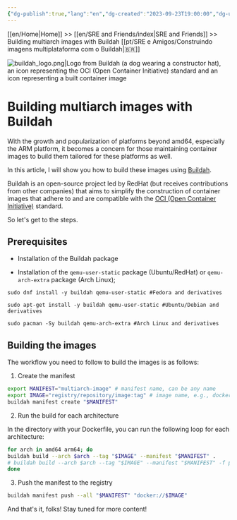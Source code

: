 ```yaml
---
{"dg-publish":true,"lang":"en","dg-created":"2023-09-23T19:00:00","dg-updated":"2024-02-13T11:11:00","permalink":"/en/sre-and-friends/building-multiarch-images-with-buildah/","dgPassFrontmatter":true,"created":"2023-09-23T19:00:00","updated":"2024-02-13T11:11:00"}
---
```


[[en/Home\|Home]] >> [[en/SRE and Friends/index\|SRE and Friends]] >> Building multiarch images with Buildah [[pt/SRE e Amigos/Construindo imagens multiplataforma com o Buildah\|🇧🇷]]

![buildah_logo.png|Logo from Buildah (a dog wearing a constructor hat), an icon representing the OCI (Open Container Initiative) standard and an icon representing a built container image](/img/user/assets/buildah_logo.png)
# Building multiarch images with Buildah

With the growth and popularization of platforms beyond amd64, especially the ARM platform, it becomes a concern for those maintaining container images to build them tailored for these platforms as well. 

In this article, I will show you how to build these images using [Buildah](https://buildah.io/).

Buildah is an open-source project led by RedHat (but receives contributions from other companies) that aims to simplify the construction of container images that adhere to and are compatible with the [OCI (Open Container Initiative)](https://opencontainers.org/) standard.

So let's get to the steps.
## Prerequisites

- Installation of the Buildah package

- Installation of the `qemu-user-static` package (Ubuntu/RedHat) or `qemu-arch-extra` package (Arch Linux);

```shell
sudo dnf install -y buildah qemu-user-static #Fedora and derivatives

sudo apt-get install -y buildah qemu-user-static #Ubuntu/Debian and derivatives

sudo pacman -Sy buildah qemu-arch-extra #Arch Linux and derivatives
```
## Building the images

The workflow you need to follow to build the images is as follows:

1. Create the manifest

```bash
export MANIFEST="multiarch-image" # manifest name, can be any name
export IMAGE="registry/repository/image:tag" # image name, e.g., docker.io/ozorest/example:latest
buildah manifest create "$MANIFEST"
```

2. Run the build for each architecture

In the directory with your Dockerfile, you can run the following loop for each architecture:

```bash
for arch in amd64 arm64; do
buildah build --arch $arch --tag "$IMAGE" --manifest "$MANIFEST" .
# buildah build --arch $arch --tag "$IMAGE" --manifest "$MANIFEST" -f path_to_Dockerfile, in case the Dockerfile is not in the current directory
done
```

3. Push the manifest to the registry

```bash
buildah manifest push --all "$MANIFEST" "docker://$IMAGE"
```

And that's it, folks! Stay tuned for more content!